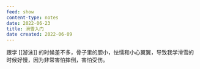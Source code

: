 ```yaml
---
feed: show
content-type: notes
date: 2022-06-23
title: 滑雪入门
date created: 2022-06-09
---
```

跟学 [[游泳]] 的时候差不多，骨子里的胆小，怯懦和小心翼翼，导致我学滑雪的时候好慢，因为非常害怕摔倒，害怕受伤。
